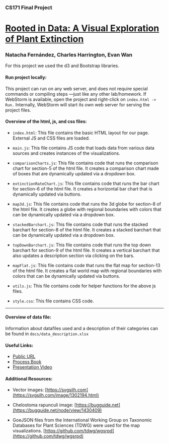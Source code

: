 ### CS171 Final Project

[Rooted in Data: A Visual Exploration of Plant Extinction](https://middlechild.github.io/CS171-FinalProject/)
===================

### Natacha Fernández, Charles Harrington, Evan Wan

For this project we used the d3 and Bootstrap libraries.

#### Run project locally:
This project can run on any web server, and does not require special commands or compiling steps —just like any other lab/homework. If WebStorm is available, open the project and right-click on `index.html -> Run.` Internally, WebStorm will start its own web server for serving the project files.

#### Overview of the html, js, and css files:

* `index.html`:
  This file contains the basic HTML layout for our page. External JS and CSS files are loaded.

* `main.js`:
  This file contains JS code that loads data from various data sources and creates instances of the visualizations.

* `comparisonCharts.js`:
  This file contains code that runs the comparison chart for section-5 of the html file. It creates a comparison chart made of boxes that are dynamically updated via a dropdown box.

* `extinctionRateChart.js`:
  This file contains code that runs the bar chart for section-6 of the html file. It creates a horizontal  bar chart that is dynamically updated via buttons.

* `map3d.js`:
  This file contains code that runs the 3d globe for section-8 of the html file. It creates a globe with regional boundaries with colors that can be dynamically updated via a dropdown box.

* `stackedBarchart.js`:
  This file contains code that runs the stacked barchart for section-8 of the html file. It creates a stacked barchart that can be dynamically updated via a dropdown box.

* `topDownBarchart.js`:
  This file contains code that runs the top down barchart for section-9 of the html file. It creates a vertical barchart that also updates a description section via clicking on the bars.

* `mapFlat.js`:
  This file contains code that runs the flat map for section-13 of the html file. It creates a flat world map with regional boundaries with colors that can be dynamically updated via buttons.

* `utils.js`:
  This file contains code for helper functions for the above js files.

* `style.css`:
  This file contains CSS code.

---

#### Overview of data file:
Information about datafiles used and a description of their categories can be found in `docs/data_description.xlsx`

#### Useful Links:
- [Public URL](https://middlechild.github.io/CS171-FinalProject/)
- [Process Book](https://docs.google.com/document/d/1fKJScwvRm_ZZFIwys5lseXKH_AZN5b0TP0vHnneCaZc/)
- [Presentation Video](https://drive.google.com/file/d/1qiifPojThBBSbrJjAq3XQGqWVs2vpc3L/view?usp=sharing)

#### Additional Resources:
- Vector images: [https://svgsilh.com](https://svgsilh.com/image/1302194.html)

- Chelostoma rapunculi image: [https://bugguide.net](https://bugguide.net/node/view/1430409)

- GoeJSON files from the International Working Group on Taxonomic Databases for Plant Sciences (TDWG) were used for the map visualizations. [https://github.com/tdwg/wgsrpd](https://github.com/tdwg/wgsrpd)
